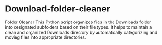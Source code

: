 # Download-folder-cleaner
Folder Cleaner This Python script organizes files in the Downloads folder into designated subfolders based on their file types. It helps to maintain a clean and organized Downloads directory by automatically categorizing and moving files into appropriate directories.
